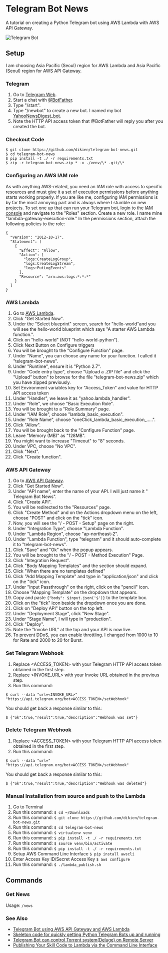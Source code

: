 # Telegram Bot News
A tutorial on creating a Python Telegram bot using AWS Lambda with AWS API Gateway.

![Telegram Bot](https://github.com/dikien/telegram-bot-news/blob/master/resources/yahoo-news.png)

## Setup
I am choosing Asia Pacific (Seoul) region for AWS Lambda and Asia Pacific (Seoul) region for AWS API Gateway.

### Telegram
1. Go to [Telegram Web](https://web.telegram.org/).
3. Start a chat with [@BotFather](https://telegram.me/BotFather).
4. Type "/start".
5. Type "/newbot" to create a new bot. I named my bot [YahooNewsDigest_bot](https://telegram.me/YahooNewsDigest_bot).
6. Note the HTTP API access token that @BotFather will reply you after you created the bot.

### Checkout Code
```
$ git clone https://github.com/dikien/telegram-bot-news.git  
$ cd telegram-bot-news  
$ pip install -t ./ -r requirements.txt
$ zip -r telegram-bot-news.zip * -x ./venv/\* .git/\*
```

### Configuring an AWS IAM role
As with anything AWS-related, you need an IAM role with access to specific resources and must give it a set of execution permissions before anything starts working properly. If you are like me, configuring IAM permissions is by far the most annoying part and is always where I stumble on new projects. To set one up that can run your Telegram bot, login to the [IAM console](https://aws.amazon.com/iam/ "AWS IAM console") and navigate to the "Roles" section. Create a new role. I name mine "lambda-gateway-execution-role." In the permissions section, attach the following policies to the role:

```
{
  "Version": "2012-10-17",
  "Statement": [
    {
      "Effect": "Allow",
      "Action": [
        "logs:CreateLogGroup",
        "logs:CreateLogStream",
        "logs:PutLogEvents"
      ],
      "Resource": "arn:aws:logs:*:*:*"
    }
  ]
}
```

### AWS Lambda
1. Go to [AWS Lambda](https://ap-northeast-2.console.aws.amazon.com/lambda/home?region=ap-northeast-2).
2. Click "Get Started Now".
3. Under the "Select blueprint" screen, search for "hello-world"and you will see the hello-world blueprint which says "A starter AWS Lambda function.".
4. Click on "hello-world" (NOT "hello-world-python").
5. Click Next Button on Configure triggers
6. You will be brought to the "Configure Function" page.
7. Under "Name", you can choose any name for your function. I called it "telegram-bot-news".
8. Under "Runtime", ensure it is "Python 2.7".
9. Under "Code entry type", choose "Upload a .ZIP file" and click the "Upload" button" to browse for the file "telegram-bot-news.zip" which you have zipped previously.
10. Set Environment variables key for "Access_Token" and value for HTTP API access token
11. Under "Handler", we leave it as "yahoo.lambda_handler".
12. Under "Role", we choose "Basic Execution Role".
13. You will be brought to a "Role Summary" page.
14. Under "IAM Role", choose "lambda_basic_execution".
14. Under "Role Name", choose "oneClick_lambda_basic_execution_.....".
15. Click "Allow".
16. You will be brought back to the "Configure Function" page.
17. Leave "Memory (MB)" as "128MB".
18. You might want to increase "Timeout" to "8" seconds.
19. Under VPC, choose "No VPC".
20. Click "Next".
21. Click "Create function".

### AWS API Gateway
1. Go to [AWS API Gateway](https://ap-northeast-2.console.aws.amazon.com/apigateway/home?region=ap-northeast-2).
2. Click "Get Started Now".
3. Under "API name", enter the name of your API. I will just name it " Telegram Bot News".
4. Click "Create API".
5. You will be redirected to the "Resources" page.
6. Click "Create Method" and on the Actions dropdown menu on the left, choose "POST" and click on the "tick" icon.
7. Now, you will see the "/ - POST - Setup" page on the right.
8. Under "Integration Type", choose "Lambda Function".
9. Under "Lambda Region", choose "ap-northeast-2".
10. Under "Lambda Function", type "telegram" and it should auto-complete it to "telegram-bot-news".
11. Click "Save" and "Ok" when the popup appears.
12. You will be brought to the "/ - POST - Method Execution" Page.
13. Click "Integration Request".
14. Click "Body Mapping Templates" and the section should expand.
15. Click "When there are no templates defined"
16. Click "Add Mapping Template" and type in "application/json" and click on the "tick" icon.
17. Under "Input Passthrough" on the right, click on the "pencil" icon.
18. Choose "Mapping Template" on the dropdown that appears.
19. Copy and paste ```{"body": $input.json('$')}``` to the template box.
20. Click on the "tick" icon beside the dropdown once you are done.
21. Click on "Deploy API" button on the top left.
22. Under "Deployment Stage", click "New Stage".
23. Under "Stage Name", I will type in "production".
24. Click "Deploy".
25. Note the "Invoke URL" at the top and your API is now live.
26. To prevent DDoS, you can enable throttling. I changed from 1000 to 10 for Rate and 2000 to 20 for Burst.  

### Set Telegram Webhook
1. Replace &lt;ACCESS_TOKEN&gt; with your Telegram HTTP API access token obtained in the first step. 
2. Replace &lt;INVOKE_URL&gt; with your Invoke URL obtained in the previous step.
3. Run this command:
```
$ curl --data "url=<INVOKE_URL>" "https://api.telegram.org/bot<ACCESS_TOKEN>/setWebhook"
```
You should get back a response similar to this:
```
$ {"ok":true,"result":true,"description":"Webhook was set"}
```

### Delete Telegram Webhook
1. Replace &lt;ACCESS_TOKEN&gt; with your Telegram HTTP API access token obtained in the first step. 
2. Run this command:
```
$ curl --data "url=" "https://api.telegram.org/bot<ACCESS_TOKEN>/setWebhook"
```
You should get back a response similar to this:
```
$ {"ok":true,"result":true,"description":"Webhook was deleted"}
```

### Manual Installation from source and push to the Lambda
1. Go to Terminal
2. Run this command: 
```$ cd ~/Downloads```
3. Run this command:
```$ git clone https://github.com/dikien/telegram-bot-news.git```
4. Run this command:
```$ cd telegram-bot-news```
5. Run this command:
```$ virtualenv venv```
6. Run this command:
```$ pip install -t ./ -r requirements.txt```
7. Run this command:
```$ source venv/bin/activate```
8. Run this command:
```$ pip install -t ./ -r requirements.txt```
9. Setup AWS Command Line Interface
```$ pip install awscli```
10. Enter Access Key ID/Secret Access Key
```$ aws configure```
11. Run this command:
```$ ./lambda_publish.sh```

## Commands
### Get News 
Usage: ```/news```

### See Also
- [Telegram Bot using AWS API Gateway and AWS Lambda](https://github.com/lesterchan/telegram-bot)
- [Skeleton code for quickly getting Python Telegram Bots up and running](https://github.com/mamcmanus/pytelebot)
- [Telegram Bot can control Torrent system(Deluge) on Remote Server](https://github.com/seungjuchoi/telegram-control-deluge) 
- [Publishing Your Skill Code to Lambda via the Command Line Interface](https://developer.amazon.com/public/community/post/Tx1UE9W1NQ0GYII/Publishing-Your-Skill-Code-to-Lambda-via-the-Command-Line-Interface)